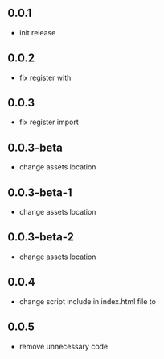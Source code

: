 ## 0.0.1

* init release

## 0.0.2

* fix register with

## 0.0.3

* fix register import

## 0.0.3-beta

* change assets location

## 0.0.3-beta-1

* change assets location

## 0.0.3-beta-2

* change assets location

## 0.0.4

* change script include in index.html file to <script src="packages/qr_scanner_web/assets/qr_scanner_web.js" type="text/javascript"></script>

## 0.0.5

* remove unnecessary code 